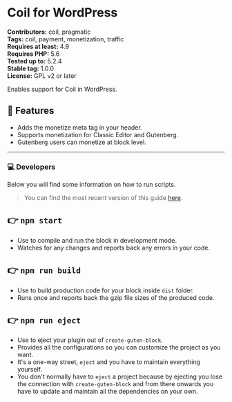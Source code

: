 # Coil for WordPress

**Contributors:** coil, pragmatic  
**Tags:** coil, payment, monetization, traffic  
**Requires at least:** 4.9  
**Requires PHP:** 5.6  
**Tested up to:** 5.2.4  
**Stable tag:** 1.0.0  
**License:** GPL v2 or later  

Enables support for Coil in WordPress.

## 🤑 Features

* Adds the monetize meta tag in your header.
* Supports monetization for Classic Editor and Gutenberg.
* Gutenberg users can monetize at block level.

---

### 💻 Developers

Below you will find some information on how to run scripts.

>You can find the most recent version of this guide [here](https://github.com/ahmadawais/create-guten-block).

## 👉  `npm start`
- Use to compile and run the block in development mode.
- Watches for any changes and reports back any errors in your code.

## 👉  `npm run build`
- Use to build production code for your block inside `dist` folder.
- Runs once and reports back the gzip file sizes of the produced code.

## 👉  `npm run eject`
- Use to eject your plugin out of `create-guten-block`.
- Provides all the configurations so you can customize the project as you want.
- It's a one-way street, `eject` and you have to maintain everything yourself.
- You don't normally have to `eject` a project because by ejecting you lose the connection with `create-guten-block` and from there onwards you have to update and maintain all the dependencies on your own.
